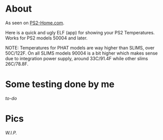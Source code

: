 # About

As seen on [PS2-Home.com](https://www.ps2-home.com/forum/viewtopic.php?f=69&t=8750&sid=36ac48c6ca316dc684ae5871ae612afc).

Here is a quick and ugly ELF (app) for showing your PS2 Temperatures. Works for PS2 models 50004 and later. 

NOTE: Temperatures for PHAT models are way higher than SLIMS, over 50C/122F. On all SLIMS models 90004 is a bit higher which makes sense due to integration power supply, around 33C/91.4F while other slims 26C/78.8F.

# Some testing done by me

*to-do*

# Pics

*W.I.P.*
